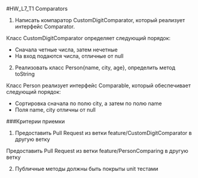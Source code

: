 #HW_L7_T1 Comparators

1. Написать компаратор CustomDigitComparator, который реализует интерфейс Comparator<Integer>.

Класс CustomDigitComparator определяет следующий порядок: 
 
* Сначала четные числа, затем нечетные 
* На вход подаются числа, отличные от null

2. Реализовать класс Person{name, city, age}, определить метод toString
    
Класс Person реализует интерфейс Comparable<Person>, который обеспечивает следующий порядок: 

* Сортировка сначала по полю city, а затем по полю name
* Поля name, city отличны от null

###Критерии приемки

1. Предоставить Pull Request  из ветки feature/CustomDigitСomparator в другую ветку

Предоставить Pull Request  из ветки feature/PersonComparing в другую ветку

2. Публичные методы должны быть покрыты unit тестами
